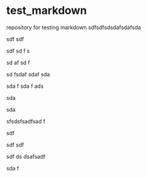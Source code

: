 # test_markdown
repository for testing markdown
sdfsdfsdsdafsdafsda

sdf
sdf



sdf
sd
f
s

sd
af
sd
f


sd
fsdaf sdaf sda

sda
f 
sda f
ads

 sda

sda

sfsdsfsadfsad
f

sdf

sdf
sdf

sdf
ds
dsafsadf

sda
f
